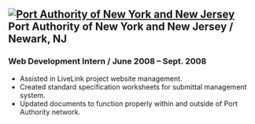 <a href="http://www.panynj.gov"><img src="../img/ny_nj_port_auth_logo.gif" title="Port Authority of New York and New Jersey" class="logo"></a>
Port Authority of New York and New Jersey / Newark, NJ
---------------------
### Web Development Intern / June 2008 – Sept. 2008
* Assisted in LiveLink project website management.
* Created standard specification worksheets for submittal management system.
* Updated documents to function properly within and outside of Port Authority network.